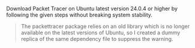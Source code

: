 Download Packet Tracer on Ubuntu latest version 24.0.4 or higher by following the given steps without breaking system stability.  

> The packettracer package relies on an old library which is no longer available on the latest versions of Ubuntu, so I created a dummy replica of the same dependency file to suppress the warning.
